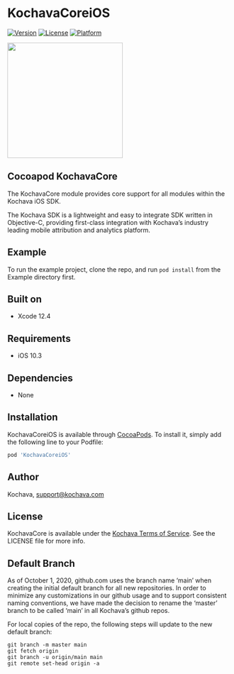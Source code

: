 # KochavaCoreiOS

[![Version](https://img.shields.io/cocoapods/v/KochavaCoreiOS.svg?style=flat)](https://cocoapods.org/pods/KochavaCoreiOS)
[![License](https://img.shields.io/cocoapods/l/KochavaCoreiOS.svg?style=flat)](https://cocoapods.org/pods/KochavaCoreiOS)
[![Platform](https://img.shields.io/cocoapods/p/KochavaCoreiOS.svg?style=flat)](https://cocoapods.org/pods/KochavaCoreiOS)

<img src="https://storage.googleapis.com/kochava-web/2016/07/Kochava-horizontal-black-800x154.png" width="260" />

## Cocoapod KochavaCore

The KochavaCore module provides core support for all modules within the Kochava iOS SDK.

The Kochava SDK is a lightweight and easy to integrate SDK written in Objective-C, providing first-class integration with Kochava’s industry leading mobile attribution and analytics platform.  

## Example

To run the example project, clone the repo, and run `pod install` from the Example directory first.

## Built on

* Xcode 12.4

## Requirements

* iOS 10.3

## Dependencies

* None

## Installation

KochavaCoreiOS is available through [CocoaPods](https://cocoapods.org).
To install it, simply add the following line to your Podfile:

```ruby
pod 'KochavaCoreiOS'
```

## Author

Kochava, support@kochava.com

## License

KochavaCore is available under the [Kochava Terms of Service](https://www.kochava.com/terms-of-service/). See the LICENSE file for more info.


## Default Branch

As of October 1, 2020, github.com uses the branch name ‘main’ when creating the initial default branch for all new repositories.  In order to minimize any customizations in our github usage and to support consistent naming conventions, we have made the decision to rename the ‘master’ branch to be called ‘main’ in all Kochava’s github repos.

For local copies of the repo, the following steps will update to the new default branch:

```
git branch -m master main
git fetch origin
git branch -u origin/main main
git remote set-head origin -a
```
